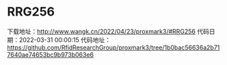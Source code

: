 # RRG256
下载地址：http://www.wangk.cn/2022/04/23/proxmark3/#RRG256
代码日期：2022-03-31 00:00:15
代码地址：https://github.com/RfidResearchGroup/proxmark3/tree/1b0bac56636a2b717640ae74653bc9b973b063e6
